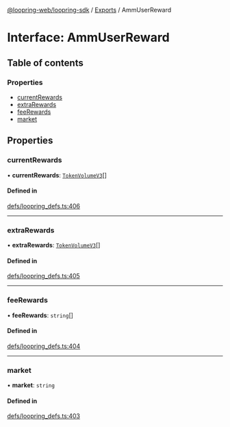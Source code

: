 [@loopring-web/loopring-sdk](../README.md) / [Exports](../modules.md) / AmmUserReward

# Interface: AmmUserReward

## Table of contents

### Properties

- [currentRewards](AmmUserReward.md#currentrewards)
- [extraRewards](AmmUserReward.md#extrarewards)
- [feeRewards](AmmUserReward.md#feerewards)
- [market](AmmUserReward.md#market)

## Properties

### currentRewards

• **currentRewards**: [`TokenVolumeV3`](TokenVolumeV3.md)[]

#### Defined in

[defs/loopring_defs.ts:406](https://github.com/Loopring/loopring_sdk/blob/f91f904/src/defs/loopring_defs.ts#L406)

___

### extraRewards

• **extraRewards**: [`TokenVolumeV3`](TokenVolumeV3.md)[]

#### Defined in

[defs/loopring_defs.ts:405](https://github.com/Loopring/loopring_sdk/blob/f91f904/src/defs/loopring_defs.ts#L405)

___

### feeRewards

• **feeRewards**: `string`[]

#### Defined in

[defs/loopring_defs.ts:404](https://github.com/Loopring/loopring_sdk/blob/f91f904/src/defs/loopring_defs.ts#L404)

___

### market

• **market**: `string`

#### Defined in

[defs/loopring_defs.ts:403](https://github.com/Loopring/loopring_sdk/blob/f91f904/src/defs/loopring_defs.ts#L403)
